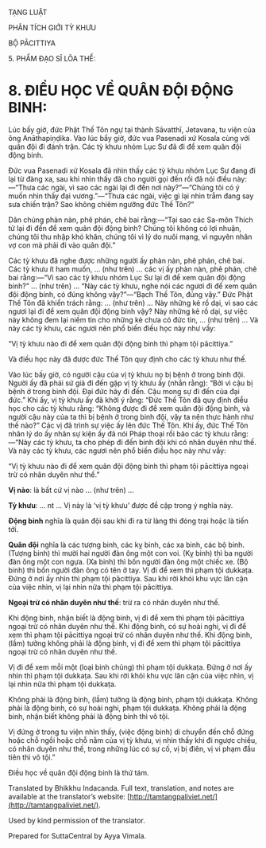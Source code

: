  

TẠNG LUẬT

PHÂN TÍCH GIỚI TỲ KHƯU

BỘ PĀCITTIYA

5\. PHẨM ĐẠO SĨ LÕA THỂ:

# 8\. ĐIỀU HỌC VỀ QUÂN ĐỘI ĐỘNG BINH:

Lúc bấy giờ, đức Phật Thế Tôn ngự tại thành Sāvatthī, Jetavana, tu viện của ông Anāthapiṇḍika. Vào lúc bấy giờ, đức vua Pasenadi xứ Kosala cùng với quân đội đi đánh trận. Các tỳ khưu nhóm Lục Sư đã đi để xem quân đội động binh.

Đức vua Pasenadi xứ Kosala đã nhìn thấy các tỳ khưu nhóm Lục Sư đang đi lại từ đàng xa, sau khi nhìn thấy đã cho người gọi đến rồi đã nói điều này:—“Thưa các ngài, vì sao các ngài lại đi đến nơi này?”—“Chúng tôi có ý muốn nhìn thấy đại vương.”—“Thưa các ngài, việc gì lại nhìn trẫm đang say sưa chiến trận? Sao không chiêm ngưỡng đức Thế Tôn?”

Dân chúng phàn nàn, phê phán, chê bai rằng:—“Tại sao các Sa-môn Thích tử lại đi đến để xem quân đội động binh? Chúng tôi không có lợi nhuận, chúng tôi thu nhập khó khăn, chúng tôi vì lý do nuôi mạng, vì nguyên nhân vợ con mà phải đi vào quân đội.”

Các tỳ khưu đã nghe được những người ấy phàn nàn, phê phán, chê bai. Các tỳ khưu ít ham muốn, … (như trên) … các vị ấy phàn nàn, phê phán, chê bai rằng:—“Vì sao các tỳ khưu nhóm Lục Sư lại đi để xem quân đội động binh?” … (như trên) … “Này các tỳ khưu, nghe nói các ngươi đi để xem quân đội động binh, có đúng không vậy?”—“Bạch Thế Tôn, đúng vậy.” Đức Phật Thế Tôn đã khiển trách rằng: … (như trên) … Này những kẻ rồ dại, vì sao các ngươi lại đi để xem quân đội động binh vậy? Này những kẻ rồ dại, sự việc này không đem lại niềm tin cho những kẻ chưa có đức tin, … (như trên) … Và này các tỳ khưu, các ngươi nên phổ biến điều học này như vầy:

“Vị tỳ khưu nào đi để xem quân đội động binh thì phạm tội pācittiya.”

Và điều học này đã được đức Thế Tôn quy định cho các tỳ khưu như thế.

Vào lúc bấy giờ, có người cậu của vị tỳ khưu nọ bị bệnh ở trong binh đội. Người ấy đã phái sứ giả đi đến gặp vị tỳ khưu ấy (nhắn rằng): “Bởi vì cậu bị bệnh ở trong binh đội. Đại đức hãy đi đến. Cậu mong sự đi đến của đại đức.” Khi ấy, vị tỳ khưu ấy đã khởi ý rằng: “Đức Thế Tôn đã quy định điều học cho các tỳ khưu rằng: “Không được đi để xem quân đội động binh, và người cậu này của ta thì bị bệnh ở trong binh đội, vậy ta nên thực hành như thế nào?” Các vị đã trình sự việc ấy lên đức Thế Tôn. Khi ấy, đức Thế Tôn nhân lý do ấy nhân sự kiện ấy đã nói Pháp thoại rồi bảo các tỳ khưu rằng:—“Này các tỳ khưu, ta cho phép đi đến binh đội khi có nhân duyên như thế. Và này các tỳ khưu, các ngươi nên phổ biến điều học này như vầy:

“Vị tỳ khưu nào đi để xem quân đội động binh thì phạm tội pācittiya ngoại trừ có nhân duyên như thế.”

**Vị nào**: là bất cứ vị nào … (như trên) …

**Tỳ khưu**: … nt … Vị này là ‘vị tỳ khưu’ được đề cập trong ý nghĩa này.

**Động binh** nghĩa là quân đội sau khi đi ra từ làng thì đóng trại hoặc là tiến tới.

**Quân đội** nghĩa là các tượng binh, các kỵ binh, các xa binh, các bộ binh. (Tượng binh) thì mười hai người đàn ông một con voi. (Kỵ binh) thì ba người đàn ông một con ngựa. (Xa binh) thì bốn người đàn ông một chiếc xe. (Bộ binh) thì bốn người đàn ông có tên ở tay. Vị đi để xem thì phạm tội dukkaṭa. Đứng ở nơi ấy nhìn thì phạm tội pācittiya. Sau khi rời khỏi khu vực lân cận của việc nhìn, vị lại nhìn nữa thì phạm tội pācittiya.

**Ngoại trừ có nhân duyên như thế**: trừ ra có nhân duyên như thế.

Khi động binh, nhận biết là động binh, vị đi để xem thì phạm tội pācittiya ngoại trừ có nhân duyên như thế. Khi động binh, có sự hoài nghi, vị đi để xem thì phạm tội pācittiya ngoại trừ có nhân duyên như thế. Khi động binh, (lầm) tưởng không phải là động binh, vị đi để xem thì phạm tội pācittiya ngoại trừ có nhân duyên như thế.

Vị đi để xem mỗi một (loại binh chủng) thì phạm tội dukkaṭa. Đứng ở nơi ấy nhìn thì phạm tội dukkaṭa. Sau khi rời khỏi khu vực lân cận của việc nhìn, vị lại nhìn nữa thì phạm tội dukkaṭa.

Không phải là động binh, (lầm) tưởng là động binh, phạm tội dukkaṭa. Không phải là động binh, có sự hoài nghi, phạm tội dukkaṭa. Không phải là động binh, nhận biết không phải là động binh thì vô tội.

Vị đứng ở trong tu viện nhìn thấy, (việc động binh) di chuyển đến chỗ đứng hoặc chỗ ngồi hoặc chỗ nằm của vị tỳ khưu, vị nhìn thấy khi đi ngược chiều, có nhân duyên như thế, trong những lúc có sự cố, vị bị điên, vị vi phạm đầu tiên thì vô tội.”

Điều học về quân đội động binh là thứ tám.

Translated by Bhikkhu Indacanda. Full text, translation, and notes are available at the translator’s website: [http://tamtangpaliviet.net/](http://tamtangpaliviet.net/).

Used by kind permission of the translator.

Prepared for SuttaCentral by Ayya Vimala.